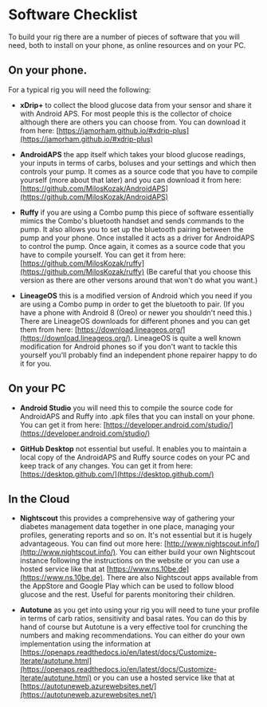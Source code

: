# Software Checklist 

To build your rig there are a number of pieces of software that you will need, both to install on your phone, as online resources and on your PC.

## On your phone.
For a typical rig you will need the following:

* **xDrip+** to collect the blood glucose data from your sensor and share it with Android APS. For most people this is the collector of choice although there are others you can choose from. You can download it from here: [https://jamorham.github.io/#xdrip-plus](https://jamorham.github.io/#xdrip-plus)

* **AndroidAPS** the app itself which takes your blood glucose readings, your inputs in terms of carbs, boluses and your settings and which then controls your pump. It comes as a source code that you have to compile yourself (more about that later) and you can download it from here: [https://github.com/MilosKozak/AndroidAPS](https://github.com/MilosKozak/AndroidAPS)

* **Ruffy** if you are using a Combo pump this piece of software essentially mimics the Combo's bluetooth handset and sends commands to the pump. It also allows you to set up the bluetooth pairing between the pump and your phone. Once installed it acts as a driver for AndroidAPS to control the pump. Once again, it comes as a source code that you have to compile yourself. You can get it from here: [https://github.com/MilosKozak/ruffy](https://github.com/MilosKozak/ruffy) (Be careful that you choose this version as there are other versons around that won't do what you want.)

* **LineageOS** this is a modified version of Android which you need if you are using a Combo pump in order to get the bluetooth to pair. (If you have a phone with Android 8 (Oreo) or newer you shouldn't need this.) There are LineageOS downloads for different phones and you can get them from here: [https://download.lineageos.org/](https://download.lineageos.org/). LineageOS is quite a well known modification for Android phones so if you don't want to tackle this yourself you'll probably find an independent phone repairer happy to do it for you.


## On your PC

* **Android Studio** you will need this to compile the source code for AndroidAPS and Ruffy into .apk files that you can install on your phone. You can get it from here: [https://developer.android.com/studio/](https://developer.android.com/studio/)

* **GitHub Desktop** not essential but useful. It enables you to maintain a local copy of the AndroidAPS and Ruffy source codes on your PC and keep track of any changes. You can get it from here: [https://desktop.github.com/](https://desktop.github.com/)

## In the Cloud

* **Nightscout** this provides a comprehensive way of gathering your diabetes management data together in one place, managing your profiles, generating reports and so on. It's not essential but it is hugely advantageous. You can find out more here: [http://www.nightscout.info/](http://www.nightscout.info/). You can either build your own Nightscout instance following the instructions on the website or you can use a hosted service like that at [https://www.ns.10be.de](https://www.ns.10be.de). There are also Nightscout apps available from the AppStore and Google Play which can be used to follow blood glucose and the rest. Useful for parents monitoring their children.

* **Autotune** as you get into using your rig you will need to tune your profile in terms of carb ratios, sensitivity and basal rates. You can do this by hand of course but Autotune is a very effective tool for crunching the numbers and making recommendations. You can either do your own implementation using the information at [https://openaps.readthedocs.io/en/latest/docs/Customize-Iterate/autotune.html](https://openaps.readthedocs.io/en/latest/docs/Customize-Iterate/autotune.html) or you can use a hosted service like that at [https://autotuneweb.azurewebsites.net/](https://autotuneweb.azurewebsites.net/)
